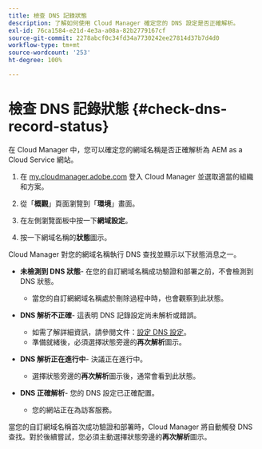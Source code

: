```yaml
---
title: 檢查 DNS 記錄狀態
description: 了解如何使用 Cloud Manager 確定您的 DNS 設定是否正確解析。
exl-id: 76ca1584-e21d-4e3a-a08a-82b2779167cf
source-git-commit: 2278abcf0c34fd34a7730242ee27814d37b7d4d0
workflow-type: tm+mt
source-wordcount: '253'
ht-degree: 100%

---
```


# 檢查 DNS 記錄狀態 {#check-dns-record-status}

在 Cloud Manager 中，您可以確定您的網域名稱是否正確解析為 AEM as a Cloud Service 網站。

1. 在 [my.cloudmanager.adobe.com](https://my.cloudmanager.adobe.com/) 登入 Cloud Manager 並選取適當的組織和方案。

1. 從「**概觀**」頁面瀏覽到「**環境**」畫面。

1. 在左側瀏覽面板中按一下&#x200B;**網域設定**。

1. 按一下網域名稱的&#x200B;**狀態**&#x200B;圖示。

Cloud Manager 對您的網域名稱執行 DNS 查找並顯示以下狀態消息之一。

* **未檢測到 DNS 狀態**- 在您的自訂網域名稱成功驗證和部署之前，不會檢測到 DNS 狀態。

   * 當您的自訂網網域名稱處於刪除過程中時，也會觀察到此狀態。

* **DNS 解析不正確**- 這表明 DNS 記錄設定尚未解析或錯誤。

   * 如需了解詳細資訊，請參閱文件：[設定 DNS 設定](/help/implementing/cloud-manager/custom-domain-names/configure-dns-settings.md)。
   * 準備就緒後，必須選擇狀態旁邊的&#x200B;**再次解析**&#x200B;圖示。

* **DNS 解析正在進行中**- 決議正在進行中。

   * 選擇狀態旁邊的&#x200B;**再次解析**&#x200B;圖示後，通常會看到此狀態。

* **DNS 正確解析**- 您的 DNS 設定已正確配置。

   * 您的網站正在為訪客服務。

當您的自訂網域名稱首次成功驗證和部署時，Cloud Manager 將自動觸發 DNS 查找。對於後續嘗試，您必須主動選擇狀態旁邊的&#x200B;**再次解析**&#x200B;圖示。

